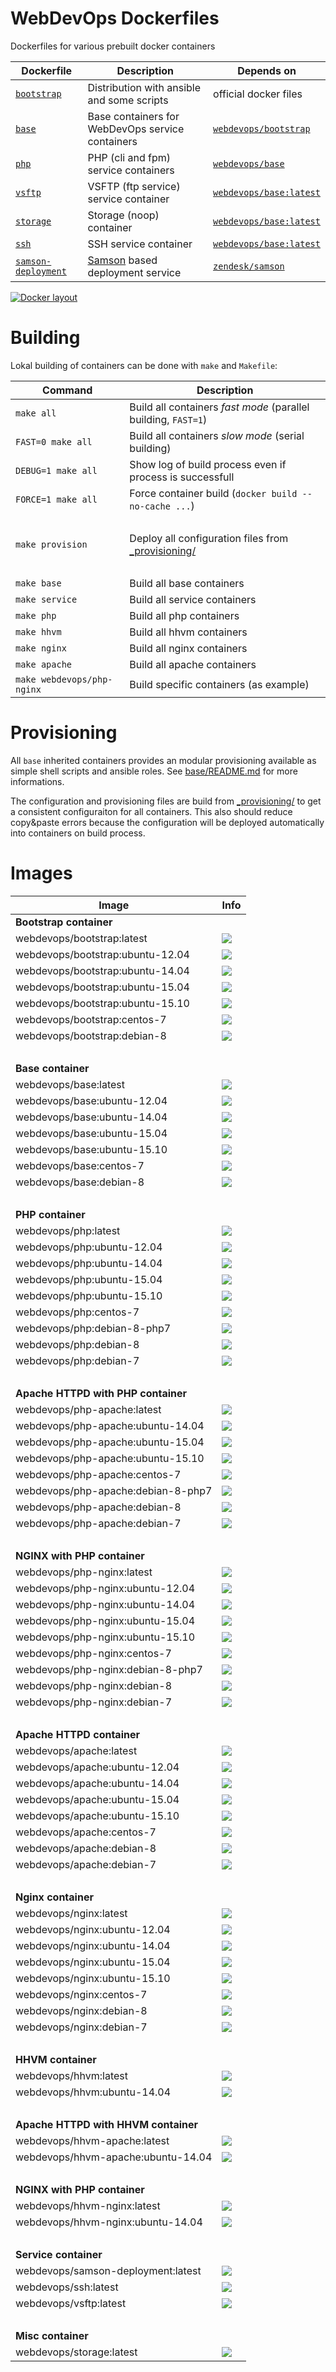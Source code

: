 # WebDevOps Dockerfiles

Dockerfiles for various prebuilt docker containers


Dockerfile                  | Description                                                                        | Depends on                                                           |
--------------------------- | ---------------------------------------------------------------------------------- | -------------------------------------------------------------------- |
[`bootstrap`](base/README.md) | Distribution with ansible and some scripts                                       | official docker files                                                |
[`base`](base/README.md)    | Base containers for WebDevOps service containers                                   | [`webdevops/bootstrap`](https://hub.docker.com/r/webdevops/bootstrap/) |
[`php`](php/README.md)      | PHP (cli and fpm) service containers                                               | [`webdevops/base`](https://hub.docker.com/r/webdevops/base/)         |
[`vsftp`](vsftp/README.md)  | VSFTP (ftp service) service container                                              | [`webdevops/base:latest`](https://hub.docker.com/r/webdevops/base/)  |
[`storage`](storage/README.md) | Storage (noop) container                                                           | [`webdevops/base:latest`](https://hub.docker.com/r/webdevops/base/)  |
[`ssh`](ssh/README.md)      | SSH service container                                                              | [`webdevops/base:latest`](https://hub.docker.com/r/webdevops/base/)  |
[`samson-deployment`](samson-deployment/README.md) | [Samson](https://github.com/webdevops/samson-deployment) based deployment service  | [`zendesk/samson`](https://hub.docker.com/r/zendesk/samson/)         |

[![Docker layout](https://static.webdevops.io/docker-layout.small.png)](https://static.webdevops.io/docker-layout.png)

# Building

Lokal building of containers can be done with `make` and `Makefile`:

Command                     | Description                                                                       
--------------------------- | ----------------------------------------------------------------------------------
`make all`                  | Build all containers *fast mode* (parallel building, `FAST=1`)
`FAST=0 make all`           | Build all containers *slow mode* (serial building)
`DEBUG=1 make all`          | Show log of build process even if process is successfull
`FORCE=1 make all`          | Force container build (`docker build --no-cache ...`)
<br>                        |
`make provision`            | Deploy all configuration files from [_provisioning/](_provisioning/README.md)
<br>                        |
`make base`                 | Build all base containers
`make service`              | Build all service containers
`make php`                  | Build all php containers
`make hhvm`                 | Build all hhvm containers
`make nginx`                | Build all nginx containers
`make apache`               | Build all apache containers
`make webdevops/php-nginx`  | Build specific containers (as example)

# Provisioning

All `base` inherited containers provides an modular provisioning available as simple shell scripts and ansible roles.
See [base/README.md](base/README.md) for more informations.

The configuration and provisioning files are build from [_provisioning/](_provisioning/README.md) to get a consistent
configuraiton for all containers. This also should reduce copy&paste errors because the configuration will be deployed
automatically into containers on build process.

# Images

Image                               | Info                                                                       
----------------------------------- | ----------------------------------------------------------------------------------
<strong>Bootstrap container<strong> |
webdevops/bootstrap:latest          | [![](https://badge.imagelayers.io/webdevops/bootstrap:latest.svg)](https://imagelayers.io/?images=webdevops/bootstrap:latest 'Get your own badge on imagelayers.io')
webdevops/bootstrap:ubuntu-12.04    | [![](https://badge.imagelayers.io/webdevops/bootstrap:ubuntu-12.04.svg)](https://imagelayers.io/?images=webdevops/bootstrap:ubuntu-12.04 'Get your own badge on imagelayers.io')
webdevops/bootstrap:ubuntu-14.04    | [![](https://badge.imagelayers.io/webdevops/bootstrap:ubuntu-14.04.svg)](https://imagelayers.io/?images=webdevops/bootstrap:ubuntu-14.04 'Get your own badge on imagelayers.io')
webdevops/bootstrap:ubuntu-15.04    | [![](https://badge.imagelayers.io/webdevops/bootstrap:ubuntu-15.04.svg)](https://imagelayers.io/?images=webdevops/bootstrap:ubuntu-15.04 'Get your own badge on imagelayers.io')
webdevops/bootstrap:ubuntu-15.10    | [![](https://badge.imagelayers.io/webdevops/bootstrap:ubuntu-15.10.svg)](https://imagelayers.io/?images=webdevops/bootstrap:ubuntu-15.14 'Get your own badge on imagelayers.io')
webdevops/bootstrap:centos-7        | [![](https://badge.imagelayers.io/webdevops/bootstrap:centos-7.svg)](https://imagelayers.io/?images=webdevops/bootstrap:centos-7 'Get your own badge on imagelayers.io')
webdevops/bootstrap:debian-8        | [![](https://badge.imagelayers.io/webdevops/bootstrap:debian-8.svg)](https://imagelayers.io/?images=webdevops/bootstrap:debian-8 'Get your own badge on imagelayers.io')
<br>                                |
<strong>Base container<strong>      |
webdevops/base:latest               | [![](https://badge.imagelayers.io/webdevops/base:latest.svg)](https://imagelayers.io/?images=webdevops/base:latest 'Get your own badge on imagelayers.io')
webdevops/base:ubuntu-12.04         | [![](https://badge.imagelayers.io/webdevops/base:ubuntu-12.04.svg)](https://imagelayers.io/?images=webdevops/base:ubuntu-12.04 'Get your own badge on imagelayers.io')
webdevops/base:ubuntu-14.04         | [![](https://badge.imagelayers.io/webdevops/base:ubuntu-14.04.svg)](https://imagelayers.io/?images=webdevops/base:ubuntu-14.04 'Get your own badge on imagelayers.io')
webdevops/base:ubuntu-15.04         | [![](https://badge.imagelayers.io/webdevops/base:ubuntu-15.04.svg)](https://imagelayers.io/?images=webdevops/base:ubuntu-15.04 'Get your own badge on imagelayers.io')
webdevops/base:ubuntu-15.10         | [![](https://badge.imagelayers.io/webdevops/base:ubuntu-15.10.svg)](https://imagelayers.io/?images=webdevops/base:ubuntu-15.14 'Get your own badge on imagelayers.io')
webdevops/base:centos-7             | [![](https://badge.imagelayers.io/webdevops/base:centos-7.svg)](https://imagelayers.io/?images=webdevops/base:centos-7 'Get your own badge on imagelayers.io')
webdevops/base:debian-8             | [![](https://badge.imagelayers.io/webdevops/base:debian-8.svg)](https://imagelayers.io/?images=webdevops/base:debian-8 'Get your own badge on imagelayers.io')
<br>                                |
<strong>PHP container<strong>       |
webdevops/php:latest                | [![](https://badge.imagelayers.io/webdevops/php:latest.svg)](https://imagelayers.io/?images=webdevops/php:latest 'Get your own badge on imagelayers.io')
webdevops/php:ubuntu-12.04          | [![](https://badge.imagelayers.io/webdevops/php:ubuntu-12.04.svg)](https://imagelayers.io/?images=webdevops/php:ubuntu-12.04 'Get your own badge on imagelayers.io')
webdevops/php:ubuntu-14.04          | [![](https://badge.imagelayers.io/webdevops/php:ubuntu-14.04.svg)](https://imagelayers.io/?images=webdevops/php:ubuntu-14.04 'Get your own badge on imagelayers.io')
webdevops/php:ubuntu-15.04          | [![](https://badge.imagelayers.io/webdevops/php:ubuntu-15.04.svg)](https://imagelayers.io/?images=webdevops/php:ubuntu-15.04 'Get your own badge on imagelayers.io')
webdevops/php:ubuntu-15.10          | [![](https://badge.imagelayers.io/webdevops/php:ubuntu-15.10.svg)](https://imagelayers.io/?images=webdevops/php:ubuntu-15.14 'Get your own badge on imagelayers.io')
webdevops/php:centos-7              | [![](https://badge.imagelayers.io/webdevops/php:centos-7.svg)](https://imagelayers.io/?images=webdevops/php:centos-7 'Get your own badge on imagelayers.io')
webdevops/php:debian-8-php7         | [![](https://badge.imagelayers.io/webdevops/php:debian-8-php7.svg)](https://imagelayers.io/?images=webdevops/php:debian-8-php7 'Get your own badge on imagelayers.io')
webdevops/php:debian-8              | [![](https://badge.imagelayers.io/webdevops/php:debian-8.svg)](https://imagelayers.io/?images=webdevops/php:debian-8 'Get your own badge on imagelayers.io')
webdevops/php:debian-7              | [![](https://badge.imagelayers.io/webdevops/php:debian-7.svg)](https://imagelayers.io/?images=webdevops/php:debian-7 'Get your own badge on imagelayers.io')
<br>                                |
<strong>Apache HTTPD with PHP container<strong>|
webdevops/php-apache:latest         | [![](https://badge.imagelayers.io/webdevops/php-apache:latest.svg)](https://imagelayers.io/?images=webdevops/php-apache:latest 'Get your own badge on imagelayers.io')
webdevops/php-apache:ubuntu-14.04   | [![](https://badge.imagelayers.io/webdevops/php-apache:ubuntu-14.04.svg)](https://imagelayers.io/?images=webdevops/php-apache:ubuntu-14.04 'Get your own badge on imagelayers.io')
webdevops/php-apache:ubuntu-15.04   | [![](https://badge.imagelayers.io/webdevops/php-apache:ubuntu-15.04.svg)](https://imagelayers.io/?images=webdevops/php-apache:ubuntu-15.04 'Get your own badge on imagelayers.io')
webdevops/php-apache:ubuntu-15.10   | [![](https://badge.imagelayers.io/webdevops/php-apache:ubuntu-15.10.svg)](https://imagelayers.io/?images=webdevops/php-apache:ubuntu-15.14 'Get your own badge on imagelayers.io')
webdevops/php-apache:centos-7       | [![](https://badge.imagelayers.io/webdevops/php-apache:centos-7.svg)](https://imagelayers.io/?images=webdevops/php-apache:centos-7 'Get your own badge on imagelayers.io')
webdevops/php-apache:debian-8-php7  | [![](https://badge.imagelayers.io/webdevops/php-apache:debian-8-php7.svg)](https://imagelayers.io/?images=webdevops/php-apache:debian-8-php7 'Get your own badge on imagelayers.io')
webdevops/php-apache:debian-8       | [![](https://badge.imagelayers.io/webdevops/php-apache:debian-8.svg)](https://imagelayers.io/?images=webdevops/php-apache:debian-8 'Get your own badge on imagelayers.io')
webdevops/php-apache:debian-7       | [![](https://badge.imagelayers.io/webdevops/php-apache:debian-7.svg)](https://imagelayers.io/?images=webdevops/php-apache:debian-7 'Get your own badge on imagelayers.io')
<br>                                |
<strong>NGINX with PHP container<strong>|
webdevops/php-nginx:latest          | [![](https://badge.imagelayers.io/webdevops/php-nginx:latest.svg)](https://imagelayers.io/?images=webdevops/php-nginx:latest 'Get your own badge on imagelayers.io')
webdevops/php-nginx:ubuntu-12.04    | [![](https://badge.imagelayers.io/webdevops/php-nginx:ubuntu-12.04.svg)](https://imagelayers.io/?images=webdevops/php-nginx:ubuntu-12.04 'Get your own badge on imagelayers.io')
webdevops/php-nginx:ubuntu-14.04    | [![](https://badge.imagelayers.io/webdevops/php-nginx:ubuntu-14.04.svg)](https://imagelayers.io/?images=webdevops/php-nginx:ubuntu-14.04 'Get your own badge on imagelayers.io')
webdevops/php-nginx:ubuntu-15.04    | [![](https://badge.imagelayers.io/webdevops/php-nginx:ubuntu-15.04.svg)](https://imagelayers.io/?images=webdevops/php-nginx:ubuntu-15.04 'Get your own badge on imagelayers.io')
webdevops/php-nginx:ubuntu-15.10    | [![](https://badge.imagelayers.io/webdevops/php-nginx:ubuntu-15.10.svg)](https://imagelayers.io/?images=webdevops/php-nginx:ubuntu-15.14 'Get your own badge on imagelayers.io')
webdevops/php-nginx:centos-7        | [![](https://badge.imagelayers.io/webdevops/php-nginx:centos-7.svg)](https://imagelayers.io/?images=webdevops/php-nginx:centos-7 'Get your own badge on imagelayers.io')
webdevops/php-nginx:debian-8-php7   | [![](https://badge.imagelayers.io/webdevops/php-nginx:debian-8-php7.svg)](https://imagelayers.io/?images=webdevops/php-nginx:debian-8-php7 'Get your own badge on imagelayers.io')
webdevops/php-nginx:debian-8        | [![](https://badge.imagelayers.io/webdevops/php-nginx:debian-8.svg)](https://imagelayers.io/?images=webdevops/php-nginx:debian-8 'Get your own badge on imagelayers.io')
webdevops/php-nginx:debian-7        | [![](https://badge.imagelayers.io/webdevops/php-nginx:debian-7.svg)](https://imagelayers.io/?images=webdevops/php-nginx:debian-7 'Get your own badge on imagelayers.io')
<br>                                |
<strong>Apache HTTPD container<strong>|
webdevops/apache:latest             | [![](https://badge.imagelayers.io/webdevops/apache:latest.svg)](https://imagelayers.io/?images=webdevops/apache:latest 'Get your own badge on imagelayers.io')
webdevops/apache:ubuntu-12.04       | [![](https://badge.imagelayers.io/webdevops/apache:ubuntu-12.04.svg)](https://imagelayers.io/?images=webdevops/apache:ubuntu-12.04 'Get your own badge on imagelayers.io')
webdevops/apache:ubuntu-14.04       | [![](https://badge.imagelayers.io/webdevops/apache:ubuntu-14.04.svg)](https://imagelayers.io/?images=webdevops/apache:ubuntu-14.04 'Get your own badge on imagelayers.io')
webdevops/apache:ubuntu-15.04       | [![](https://badge.imagelayers.io/webdevops/apache:ubuntu-15.04.svg)](https://imagelayers.io/?images=webdevops/apache:ubuntu-15.04 'Get your own badge on imagelayers.io')
webdevops/apache:ubuntu-15.10       | [![](https://badge.imagelayers.io/webdevops/apache:ubuntu-15.10.svg)](https://imagelayers.io/?images=webdevops/apache:ubuntu-15.14 'Get your own badge on imagelayers.io')
webdevops/apache:centos-7           | [![](https://badge.imagelayers.io/webdevops/apache:centos-7.svg)](https://imagelayers.io/?images=webdevops/apache:centos-7 'Get your own badge on imagelayers.io')
webdevops/apache:debian-8           | [![](https://badge.imagelayers.io/webdevops/apache:debian-8.svg)](https://imagelayers.io/?images=webdevops/apache:debian-8 'Get your own badge on imagelayers.io')
webdevops/apache:debian-7           | [![](https://badge.imagelayers.io/webdevops/apache:debian-7.svg)](https://imagelayers.io/?images=webdevops/apache:debian-7 'Get your own badge on imagelayers.io')
<br>                                |
<strong>Nginx container<strong>     |
webdevops/nginx:latest              | [![](https://badge.imagelayers.io/webdevops/nginx:latest.svg)](https://imagelayers.io/?images=webdevops/nginx:latest 'Get your own badge on imagelayers.io')
webdevops/nginx:ubuntu-12.04        | [![](https://badge.imagelayers.io/webdevops/nginx:ubuntu-12.04.svg)](https://imagelayers.io/?images=webdevops/nginx:ubuntu-12.04 'Get your own badge on imagelayers.io')
webdevops/nginx:ubuntu-14.04        | [![](https://badge.imagelayers.io/webdevops/nginx:ubuntu-14.04.svg)](https://imagelayers.io/?images=webdevops/nginx:ubuntu-14.04 'Get your own badge on imagelayers.io')
webdevops/nginx:ubuntu-15.04        | [![](https://badge.imagelayers.io/webdevops/nginx:ubuntu-15.04.svg)](https://imagelayers.io/?images=webdevops/nginx:ubuntu-15.04 'Get your own badge on imagelayers.io')
webdevops/nginx:ubuntu-15.10        | [![](https://badge.imagelayers.io/webdevops/nginx:ubuntu-15.10.svg)](https://imagelayers.io/?images=webdevops/nginx:ubuntu-15.14 'Get your own badge on imagelayers.io')
webdevops/nginx:centos-7            | [![](https://badge.imagelayers.io/webdevops/nginx:centos-7.svg)](https://imagelayers.io/?images=webdevops/nginx:centos-7 'Get your own badge on imagelayers.io')
webdevops/nginx:debian-8            | [![](https://badge.imagelayers.io/webdevops/nginx:debian-8.svg)](https://imagelayers.io/?images=webdevops/nginx:debian-8 'Get your own badge on imagelayers.io')
webdevops/nginx:debian-7            | [![](https://badge.imagelayers.io/webdevops/nginx:debian-7.svg)](https://imagelayers.io/?images=webdevops/nginx:debian-7 'Get your own badge on imagelayers.io')
<br>                                |
<strong>HHVM container<strong>      |
webdevops/hhvm:latest               | [![](https://badge.imagelayers.io/webdevops/hhvm:latest.svg)](https://imagelayers.io/?images=webdevops/hhvm:latest 'Get your own badge on imagelayers.io')
webdevops/hhvm:ubuntu-14.04         | [![](https://badge.imagelayers.io/webdevops/hhvm:ubuntu-14.04.svg)](https://imagelayers.io/?images=webdevops/hhvm:ubuntu-14.04 'Get your own badge on imagelayers.io')
<br>                                |
<strong>Apache HTTPD with HHVM container<strong>|
webdevops/hhvm-apache:latest        | [![](https://badge.imagelayers.io/webdevops/hhvm-apache:latest.svg)](https://imagelayers.io/?images=webdevops/hhvm-apache:latest 'Get your own badge on imagelayers.io')
webdevops/hhvm-apache:ubuntu-14.04  | [![](https://badge.imagelayers.io/webdevops/hhvm-apache:ubuntu-14.04.svg)](https://imagelayers.io/?images=webdevops/hhvm-apache:ubuntu-14.04 'Get your own badge on imagelayers.io')
<br>                                |
<strong>NGINX with PHP container<strong>|
webdevops/hhvm-nginx:latest         | [![](https://badge.imagelayers.io/webdevops/hhvm-nginx:latest.svg)](https://imagelayers.io/?images=webdevops/hhvm-nginx:latest 'Get your own badge on imagelayers.io')
webdevops/hhvm-nginx:ubuntu-14.04   | [![](https://badge.imagelayers.io/webdevops/hhvm-nginx:ubuntu-14.04.svg)](https://imagelayers.io/?images=webdevops/hhvm-nginx:ubuntu-14.04 'Get your own badge on imagelayers.io')
<br>                                |
<strong>Service container<strong>   |
webdevops/samson-deployment:latest  | [![](https://badge.imagelayers.io/webdevops/samson-deployment:latest.svg)](https://imagelayers.io/?images=webdevops/samson-deployment:latest 'Get your own badge on imagelayers.io')
webdevops/ssh:latest                | [![](https://badge.imagelayers.io/webdevops/ssh:latest.svg)](https://imagelayers.io/?images=webdevops/ssh:latest 'Get your own badge on imagelayers.io')
webdevops/vsftp:latest              | [![](https://badge.imagelayers.io/webdevops/vsftp:latest.svg)](https://imagelayers.io/?images=webdevops/vsftp:latest 'Get your own badge on imagelayers.io')
<br>                                |
<strong>Misc container<strong>      |
webdevops/storage:latest            | [![](https://badge.imagelayers.io/webdevops/storage:latest.svg)](https://imagelayers.io/?images=webdevops/storage:latest 'Get your own badge on imagelayers.io')
